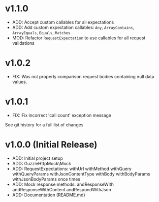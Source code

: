 # v1.1.0

* ADD: Accept custom callables for all expectations
* ADD: Add custom expectation callables: `Any`, `ArrayContains`, `ArrayEquals`, `Equals`, `Matches`
* MOD: Refactor `RequestExpectation` to use callables for all request validations

# v1.0.2

* FIX: Was not properly comparison request bodies containing null data values.

# v1.0.1

* FIX: Fix incorrect 'call count' exception message

See git history for a full list of changes

# v1.0.0 (Initial Release)

* ADD: Initial project setup
* ADD: GuzzleHttpMock\Mock
* ADD: RequestExpectations:
    withUrl
    withMethod
    withQuery
    withQueryParams
    withJsonContentType
    withBody
    withBodyParams
    withJsonBodyParams
    once
    times
* ADD: Mock response methods:
    andResponseWith
    andResponseWithContent
    andRespondWithJson
* ADD: Documentation (README.md)

